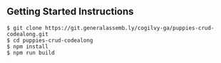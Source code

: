 ## Getting Started Instructions

```
$ git clone https://git.generalassemb.ly/cogilvy-ga/puppies-crud-codealong.git
$ cd puppies-crud-codealong
$ npm install
$ npm run build
```

